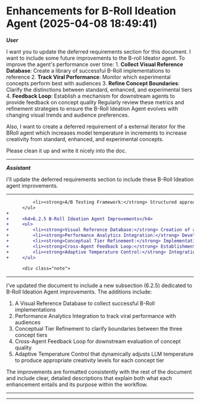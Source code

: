 <!-- Generated by SpecStory -->

# Enhancements for B-Roll Ideation Agent (2025-04-08 18:49:41)

_**User**_

I want you to update the deferred requirements section  for this document.  I want to include some future improvements to the B-roll Ideator agent.  To improve the agent's performance over time:  1. **Collect Visual Reference Database**: Create a library of successful B-Roll implementations to reference 2. **Track Viral Performance**: Monitor which experimental concepts perform best with audiences 3. **Refine Concept Boundaries**: Clarify the distinctions between standard, enhanced, and experimental tiers 4. **Feedback Loop**: Establish a mechanism for downstream agents to provide feedback on concept quality  Regularly review these metrics and refinement strategies to ensure the B-Roll Ideation Agent evolves with changing visual trends and audience preferences.

Also, I want to create a deferred requirement of a external iterator for the BRoll agent  which increases model temperature in increments to increase creativity from standard, enhanced, and experimental concepts.

Please clean it up and write it nicely into the doc.

---

_**Assistant**_

I'll update the deferred requirements section to include these B-Roll Ideation agent improvements.

---

```diff
          <li><strong>A/B Testing Framework:</strong> Structured approach to methodically test variations of different technical parameter values, alternative phrasing, and prompt structures with comparative analysis of results</li>
      </ul>
+     
+     <h4>6.2.5 B-Roll Ideation Agent Improvements</h4>
+     <ul>
+         <li><strong>Visual Reference Database:</strong> Creation of a curated library of successful B-Roll implementations categorized by visual style, emotional tone, and audience response metrics to provide the agent with high-quality reference examples</li>
+         <li><strong>Performance Analytics Integration:</strong> Development of a feedback system that tracks audience engagement metrics (view retention, sharing behavior, reaction data) for different B-Roll concept types to identify which experimental concepts perform best</li>
+         <li><strong>Conceptual Tier Refinement:</strong> Implementation of a formalized framework to clearly define the boundaries between standard, enhanced, and experimental concept tiers with specific criteria for each category based on novelty, technical complexity, and emotional impact</li>
+         <li><strong>Cross-Agent Feedback Loop:</strong> Establishment of a structured feedback mechanism allowing downstream agents (particularly Visual Narrative Design and MidJourney Prompt Engineering) to provide qualitative assessments of concept implementability and creative effectiveness</li>
+         <li><strong>Adaptive Temperature Control:</strong> Integration of an external iteration controller that dynamically adjusts the LLM temperature parameter in incremental steps to produce appropriately calibrated creativity levels for each concept tier (standard, enhanced, experimental), ensuring consistent differentiation between tiers while maintaining narrative coherence</li>
+     </ul>
      
      <div class="note">
```

---

I've updated the document to include a new subsection (6.2.5) dedicated to B-Roll Ideation Agent improvements. The additions include:

1. A Visual Reference Database to collect successful B-Roll implementations
2. Performance Analytics Integration to track viral performance with audiences
3. Conceptual Tier Refinement to clarify boundaries between the three concept tiers
4. Cross-Agent Feedback Loop for downstream evaluation of concept quality
5. Adaptive Temperature Control that dynamically adjusts LLM temperature to produce appropriate creativity levels for each concept tier

The improvements are formatted consistently with the rest of the document and include clear, detailed descriptions that explain both what each enhancement entails and its purpose within the workflow.

---



---

